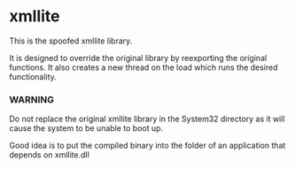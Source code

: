 # xmllite

This is the spoofed xmllite library.

It is designed to override the original library by reexporting the original functions.
It also creates a new thread on the load which runs the desired functionality.

### WARNING
Do not replace the original xmllite library in the System32 directory as it will cause the system to be unable to boot up.

Good idea is to put the compiled binary into the folder of an application that depends on xmllite.dll